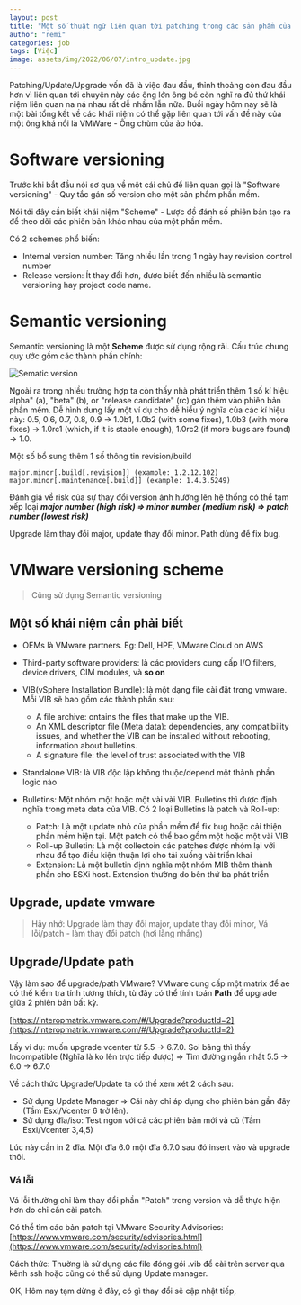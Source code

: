 ```yaml
---
layout: post
title: "Một số thuật ngữ liên quan tới patching trong các sản phẩm của VMWare,"
author: "remi"
categories: job
tags: [Việc]
image: assets/img/2022/06/07/intro_update.jpg
---
```


Patching/Update/Upgrade vốn đã là việc đau đầu, thỉnh thoảng còn đau đầu hơn vì liên quan tới chuyện này các ông lớn ông bé còn nghĩ ra đủ thứ khái niệm liên quan na ná nhau rất dễ nhầm lẫn nữa. Buổi ngày hôm nay sẽ là một bài tổng kết về các khái niệm có thể gặp liên quan tới vấn đề này của một ông khá nổi là VMWare - Ông chùm của ảo hóa.

# Software versioning

Trước khi bắt đầu nói sơ qua về một cái chủ để liên quan gọi là "Software versioning" - Quy tắc gán số version cho một sản phẩm phần mềm.

Nói tới đây cần biết khái niệm "Scheme" - Lược đồ đánh số phiên bản tạo ra để theo dõi các phiên bản khác nhau của một phần mềm.

Có 2 schemes phổ biến:

* Internal version number: Tăng nhiều lần trong 1 ngày hay revision control number
* Release version: Ít thay đổi hơn, được biết đến nhiều là semantic versioning hay project code name.

# Semantic versioning

Semantic versioning là một **Scheme** được sử dụng rộng rãi. Cấu trúc chung quy ước gồm các thành phần chính:

![Sematic version]( {{site.url}}/assets/img/2022/06/07/SemanticVersioning.png)

Ngoài ra trong nhiều trường hợp ta còn thấy nhà phát triển thêm 1 số kí hiệu alpha" (a), "beta" (b), or "release candidate" (rc) gán thêm vào phiên bản phần mềm. Dễ hình dung lấy một ví dụ cho dễ hiểu ý nghĩa của các kí hiệu này: 0.5, 0.6, 0.7, 0.8, 0.9 → 1.0b1, 1.0b2 (with some fixes), 1.0b3 (with more fixes) → 1.0rc1 (which, if it is stable enough), 1.0rc2 (if more bugs are found) → 1.0.

Một số bổ sung thêm 1 số thông tin revision/build

```
major.minor[.build[.revision]] (example: 1.2.12.102)
major.minor[.maintenance[.build]] (example: 1.4.3.5249)
```

Đánh giá về risk của sự thay đổi version ảnh hưởng lên hệ thống có thể tạm xếp loại ***major number (high risk) => minor number (medium risk) => patch number (lowest risk)***

Upgrade làm thay đổi major, update thay đổi minor. Path dùng để fix bug.

# VMware versioning scheme

>Cũng sử dụng Semantic versioning 

## Một số khái niệm cần phải biết

* OEMs là VMware partners. Eg: Dell, HPE, VMware Cloud on AWS
* Third-party software providers: là các providers cung cấp I/O filters, device drivers, CIM modules, và **so on**
* VIB(vSphere Installation Bundle): là một dạng file cài đặt trong vmware. Mỗi VIB sẽ bao gồm các thành phần sau:
    - A file archive: ontains the files that make up the VIB.
    - An XML descriptor file (Meta data): dependencies, any compatibility issues, and whether the VIB can be installed without rebooting, information about bulletins.
    - A signature file: the level of trust associated with the VIB
    
* Standalone VIB: là VIB độc lập không thuộc/depend một thành phần logic nào
* Bulletins: Một nhóm một hoặc một vài vài VIB. Bulletins thì được định nghĩa trong meta data của VIB. Có 2 loại Bulletins là patch và Roll-up:
    - Patch: Là một update nhỏ của phần mềm để fix bug hoặc cải thiện phần mềm hiện tại. Một patch có thể bao gồm một hoặc một vài VIB
    - Roll-up Bulletin: Là một collectoin các patches được nhóm lại với nhau để tạo điều kiện thuận lợi cho tải xuống vài triển khai
    - Extension: Là một bulletin định nghĩa một nhóm MIB thêm thành phần cho ESXi host. Extension thường do bên thứ ba phát triển

## Upgrade, update vmware 

>Hãy nhớ: Upgrade làm thay đổi major, update thay đổi minor, Vá lỗi/patch - làm thay đổi patch (hơi lằng nhắng)


## Upgrade/Update path

Vậy làm sao để upgrade/path VMware? VMware cung cấp một matrix để ae có thể kiểm tra tính tương thích, tù đây có thể tính toán **Path** để upgrade giữa 2 phiên bản bất kỳ.

[https://interopmatrix.vmware.com/#/Upgrade?productId=2](https://interopmatrix.vmware.com/#/Upgrade?productId=2)

Lấy ví dụ: muốn upgrade vcenter từ 5.5 → 6.7.0. Soi bảng thì thấy Incompatible (Nghĩa là ko lên trực tiếp được) => Tìm đường ngắn nhất 5.5 → 6.0 → 6.7.0

Về cách thức Upgrade/Update ta có thể xem xét 2 cách sau:
* Sử dụng Update Manager => Cái này chỉ áp dụng cho phiên bản gần đây (Tầm Esxi/Vcenter 6 trở lên).
* Sử dụng đĩa/iso: Test ngon với cả các phiên bản mới và cũ (Tầm Esxi/Vcenter 3,4,5)

Lúc này cần in 2 đĩa. Một đĩa 6.0 một đĩa 6.7.0 sau đó insert vào và upgrade thôi.

### Vá lỗi

Vá lỗi thường chỉ làm thay đổi phần "Patch" trong version và dễ thực hiện hơn do chỉ cần cài patch. 

Có thể tìm các bản patch tại VMware Security Advisories: [https://www.vmware.com/security/advisories.html](https://www.vmware.com/security/advisories.html)

Cách thức: Thường là sử dụng các file đóng gói .vib để cài trên server qua kênh ssh hoặc cũng có thể sử dụng Update manager.

OK, Hôm nay tạm dừng ở đây, có gì thay đổi sẽ cập nhật tiếp,


